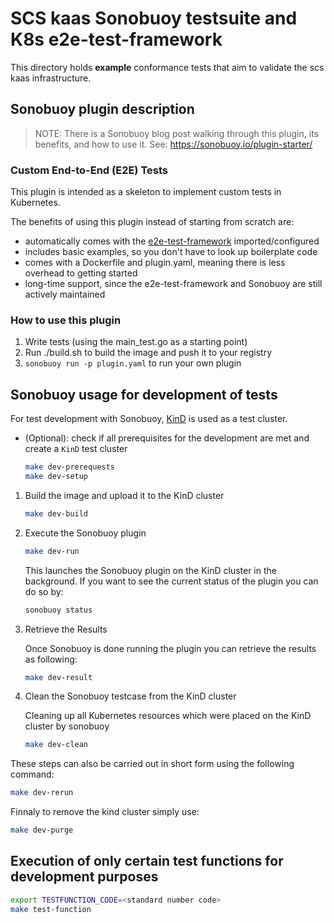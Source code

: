 # SCS kaas Sonobuoy testsuite and K8s e2e-test-framework

This directory holds **example** conformance tests that aim to validate the scs kaas infrastructure.

## Sonobuoy plugin description

> NOTE: There is a Sonobuoy blog post walking through this plugin, its benefits, and how to use it. See: <https://sonobuoy.io/plugin-starter/>

### Custom End-to-End (E2E) Tests

This plugin is intended as a skeleton to implement custom tests in Kubernetes.

The benefits of using this plugin instead of starting from scratch are:

* automatically comes with the [e2e-test-framework](https://github.com/kubernetes-sigs/e2e-framework) imported/configured
* includes basic examples, so you don't have to look up boilerplate code
* comes with a Dockerfile and plugin.yaml, meaning there is less overhead to getting started
* long-time support, since the e2e-test-framework and Sonobuoy are still actively maintained

### How to use this plugin

1) Write tests (using the main_test.go as a starting point)
2) Run ./build.sh to build the image and push it to your registry
3) `sonobuoy run -p plugin.yaml` to run your own plugin

## Sonobuoy usage for development of tests

For test development with Sonobuoy, [KinD](https://kind.sigs.k8s.io/) is used as a test cluster.

* (Optional): check if all prerequisites for the development are met and create a `KinD` test cluster

    ```bash
    make dev-prerequests
    make dev-setup
    ```

1. Build the image and upload it to the KinD cluster

    ```bash
    make dev-build
    ```

2. Execute the Sonobuoy plugin

    ```bash
    make dev-run
    ```

   This launches the Sonobuoy plugin on the KinD cluster in the background.
   If you want to see the current status of the plugin you can do so by:

    ```bash
    sonobuoy status
    ```

3. Retrieve the Results

   Once Sonobuoy is done running the plugin you can retrieve the results as following:

    ```bash
    make dev-result
    ```

4. Clean the Sonobuoy testcase from the KinD cluster

   Cleaning up all Kubernetes resources which were placed on the KinD cluster by sonobuoy

    ```bash
    make dev-clean
    ```

These steps can also be carried out in short form using the following command:

```bash
make dev-rerun
```

Finnaly to remove the kind cluster simply use:

```bash
make dev-purge
```

## Execution of only certain test functions for development purposes

```bash
export TESTFUNCTION_CODE=<standard number code>
make test-function
```



